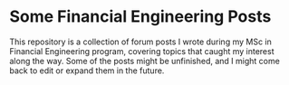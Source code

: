 # Some Financial Engineering Posts

This repository is a collection of forum posts I wrote during my MSc in Financial Engineering program, covering topics that caught my interest along the way. Some of the posts might be unfinished, and I might come back to edit or expand them in the future.
